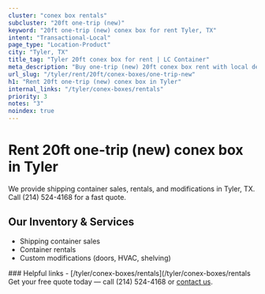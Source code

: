 ```yaml
---
cluster: "conex box rentals"
subcluster: "20ft one-trip (new)"
keyword: "20ft one-trip (new) conex box for rent Tyler, TX"
intent: "Transactional-Local"
page_type: "Location-Product"
city: "Tyler, TX"
title_tag: "Tyler 20ft conex box for rent | LC Container"
meta_description: "Buy one-trip (new) 20ft conex box rent with local delivery in Tyler, TX. LC Container — local Since 2003. Request a fast quote today."
url_slug: "/tyler/rent/20ft/conex-boxes/one-trip-new"
h1: "Rent 20ft one-trip (new) conex box in Tyler"
internal_links: "/tyler/conex-boxes/rentals"
priority: 3
notes: "3"
noindex: true
---
```


# Rent 20ft one-trip (new) conex box in Tyler

We provide shipping container sales, rentals, and modifications in Tyler, TX. Call (214) 524-4168 for a fast quote.

## Our Inventory & Services
- Shipping container sales
- Container rentals
- Custom modifications (doors, HVAC, shelving)

<div data-section="internal-links">
### Helpful links
- [/tyler/conex-boxes/rentals](/tyler/conex-boxes/rentals
</div>

<div data-section="cta">
Get your free quote today — call (214) 524-4168 or <a href="/contact">contact us</a>.
</div>

<script type="application/ld+json">{"@context":"https://schema.org","@type":"FAQPage","mainEntity":[{"@type":"Question","name":"How much does delivery cost in Tyler, TX?","acceptedAnswer":{"@type":"Answer","text":"Delivery costs vary by distance and container size. Most deliveries in Tyler, TX range from $150-$300. Call (214) 524-4168 for an exact quote based on your specific location."}},{"@type":"Question","name":"Do you offer financing or payment plans?","acceptedAnswer":{"@type":"Answer","text":"We accept major credit cards, checks, and can discuss commercial terms for bulk purchases. Call (214) 524-4168 to discuss options."}},{"@type":"Question","name":"Can you customize containers in Tyler, TX?","acceptedAnswer":{"@type":"Answer","text":"Yes — we perform modifications like doors, HVAC, insulation, and shelving. Request a custom quote at (214) 524-4168 or via our contact form."}}]}</script>
